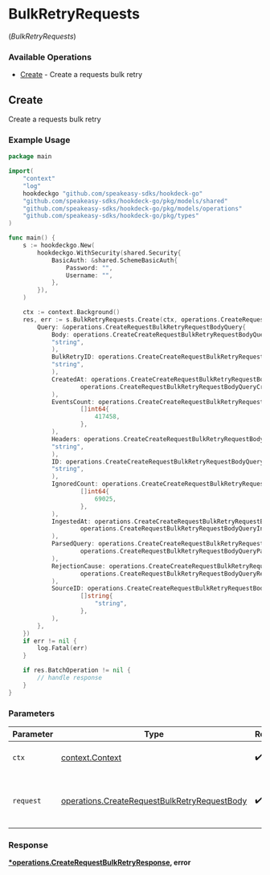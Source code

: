 # BulkRetryRequests
(*BulkRetryRequests*)

### Available Operations

* [Create](#create) - Create a requests bulk retry

## Create

Create a requests bulk retry

### Example Usage

```go
package main

import(
	"context"
	"log"
	hookdeckgo "github.com/speakeasy-sdks/hookdeck-go"
	"github.com/speakeasy-sdks/hookdeck-go/pkg/models/shared"
	"github.com/speakeasy-sdks/hookdeck-go/pkg/models/operations"
	"github.com/speakeasy-sdks/hookdeck-go/pkg/types"
)

func main() {
    s := hookdeckgo.New(
        hookdeckgo.WithSecurity(shared.Security{
            BasicAuth: &shared.SchemeBasicAuth{
                Password: "",
                Username: "",
            },
        }),
    )

    ctx := context.Background()
    res, err := s.BulkRetryRequests.Create(ctx, operations.CreateRequestBulkRetryRequestBody{
        Query: &operations.CreateRequestBulkRetryRequestBodyQuery{
            Body: operations.CreateCreateRequestBulkRetryRequestBodyQueryBodyStr(
            "string",
            ),
            BulkRetryID: operations.CreateCreateRequestBulkRetryRequestBodyQueryBulkRetryIDStr(
            "string",
            ),
            CreatedAt: operations.CreateCreateRequestBulkRetryRequestBodyQueryCreatedAtCreateRequestBulkRetryRequestBodyQueryCreatedAt2(
                    operations.CreateRequestBulkRetryRequestBodyQueryCreatedAt2{},
            ),
            EventsCount: operations.CreateCreateRequestBulkRetryRequestBodyQueryEventsCountArrayOfinteger(
                    []int64{
                        417458,
                    },
            ),
            Headers: operations.CreateCreateRequestBulkRetryRequestBodyQueryHeadersStr(
            "string",
            ),
            ID: operations.CreateCreateRequestBulkRetryRequestBodyQueryIDStr(
            "string",
            ),
            IgnoredCount: operations.CreateCreateRequestBulkRetryRequestBodyQueryIgnoredCountArrayOfinteger(
                    []int64{
                        69025,
                    },
            ),
            IngestedAt: operations.CreateCreateRequestBulkRetryRequestBodyQueryIngestedAtCreateRequestBulkRetryRequestBodyQueryIngestedAt2(
                    operations.CreateRequestBulkRetryRequestBodyQueryIngestedAt2{},
            ),
            ParsedQuery: operations.CreateCreateRequestBulkRetryRequestBodyQueryParsedQueryCreateRequestBulkRetryRequestBodyQueryParsedQuery2(
                    operations.CreateRequestBulkRetryRequestBodyQueryParsedQuery2{},
            ),
            RejectionCause: operations.CreateCreateRequestBulkRetryRequestBodyQueryRejectionCauseCreateRequestBulkRetryRequestBodyQueryRejectionCause2(
                    operations.CreateRequestBulkRetryRequestBodyQueryRejectionCause2{},
            ),
            SourceID: operations.CreateCreateRequestBulkRetryRequestBodyQuerySourceIDArrayOfstr(
                    []string{
                        "string",
                    },
            ),
        },
    })
    if err != nil {
        log.Fatal(err)
    }

    if res.BatchOperation != nil {
        // handle response
    }
}
```

### Parameters

| Parameter                                                                                                    | Type                                                                                                         | Required                                                                                                     | Description                                                                                                  |
| ------------------------------------------------------------------------------------------------------------ | ------------------------------------------------------------------------------------------------------------ | ------------------------------------------------------------------------------------------------------------ | ------------------------------------------------------------------------------------------------------------ |
| `ctx`                                                                                                        | [context.Context](https://pkg.go.dev/context#Context)                                                        | :heavy_check_mark:                                                                                           | The context to use for the request.                                                                          |
| `request`                                                                                                    | [operations.CreateRequestBulkRetryRequestBody](../../models/operations/createrequestbulkretryrequestbody.md) | :heavy_check_mark:                                                                                           | The request object to use for the request.                                                                   |


### Response

**[*operations.CreateRequestBulkRetryResponse](../../models/operations/createrequestbulkretryresponse.md), error**

